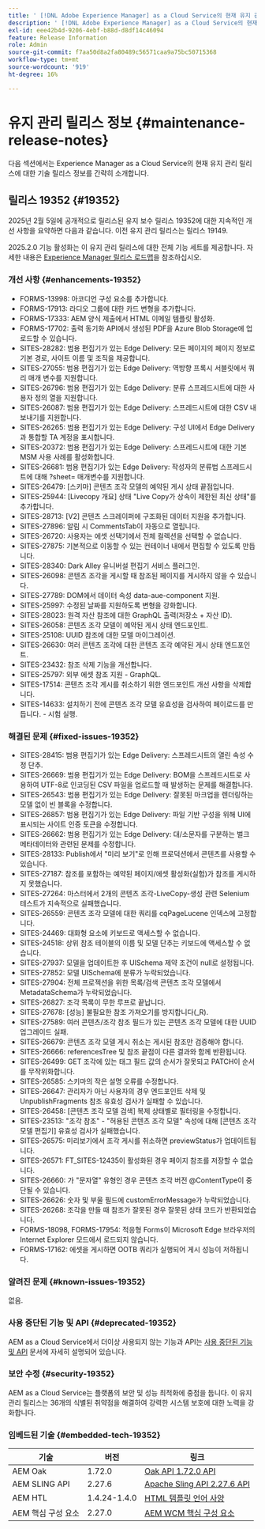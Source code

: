 ```yaml
---
title: ' [!DNL Adobe Experience Manager] as a Cloud Service의 현재 유지 관리 릴리스 정보입니다.'
description: ' [!DNL Adobe Experience Manager] as a Cloud Service의 현재 유지 관리 릴리스 정보입니다.'
exl-id: eee42b4d-9206-4ebf-b88d-d8df14c46094
feature: Release Information
role: Admin
source-git-commit: f7aa50d8a2fa80489c56571caa9a75bc50715368
workflow-type: tm+mt
source-wordcount: '919'
ht-degree: 16%

---
```



# 유지 관리 릴리스 정보 {#maintenance-release-notes}

다음 섹션에서는 Experience Manager as a Cloud Service의 현재 유지 관리 릴리스에 대한 기술 릴리스 정보를 간략히 소개합니다.

## 릴리스 19352 {#19352}

2025년 2월 5일에 공개적으로 릴리스된 유지 보수 릴리스 19352에 대한 지속적인 개선 사항을 요약하면 다음과 같습니다. 이전 유지 관리 릴리스는 릴리스 19149.

2025.2.0 기능 활성화는 이 유지 관리 릴리스에 대한 전체 기능 세트를 제공합니다. 자세한 내용은 [Experience Manager 릴리스 로드맵](https://experienceleague.adobe.com/ko/docs/experience-manager-release-information/aem-release-updates/update-releases-roadmap)을 참조하십시오.

### 개선 사항 {#enhancements-19352}

* FORMS-13998: 아코디언 구성 요소를 추가합니다.
* FORMS-17913: 라디오 그룹에 대한 카드 변형을 추가합니다.
* FORMS-17333: AEM 양식 제출에서 HTML 이메일 템플릿 활성화.
* FORMS-17702: 출력 동기화 API에서 생성된 PDF을 Azure Blob Storage에 업로드할 수 있습니다.
* SITES-28282: 범용 편집기가 있는 Edge Delivery: 모든 페이지의 페이지 정보로 기본 경로, 사이트 이름 및 조직을 제공합니다.
* SITES-27055: 범용 편집기가 있는 Edge Delivery: 역방향 프록시 서블릿에서 쿼리 매개 변수를 지원합니다.
* SITES-26796: 범용 편집기가 있는 Edge Delivery: 분류 스프레드시트에 대한 사용자 정의 열을 지원합니다.
* SITES-26087: 범용 편집기가 있는 Edge Delivery: 스프레드시트에 대한 CSV 내보내기를 지원합니다.
* SITES-26265: 범용 편집기가 있는 Edge Delivery: 구성 UI에서 Edge Delivery과 통합할 TA 계정을 표시합니다.
* SITES-20372: 범용 편집기가 있는 Edge Delivery: 스프레드시트에 대한 기본 MSM 사용 사례를 활성화합니다.
* SITES-26681: 범용 편집기가 있는 Edge Delivery: 작성자의 분류법 스프레드시트에 대해 ?sheet= 매개변수를 지원합니다.
* SITES-26479: [스키마] 콘텐츠 조각 모델의 예약된 게시 상태 끝점입니다.
* SITES-25944: [Livecopy 개요] 상태 &quot;Live Copy가 상속이 제한된 최신 상태&quot;를 추가합니다.
* SITES-28713: [V2] 콘텐츠 스크레이퍼에 구조화된 데이터 지원을 추가합니다.
* SITES-27896: 알림 시 CommentsTab이 자동으로 열립니다.
* SITES-26720: 사용자는 에셋 선택기에서 전체 컬렉션을 선택할 수 없습니다.
* SITES-27875: 기본적으로 이동할 수 있는 컨테이너 내에서 편집할 수 있도록 만듭니다.
* SITES-28340: Dark Alley 유니버설 편집기 서비스 플러그인.
* SITES-26098: 콘텐츠 조각을 게시할 때 참조된 페이지를 게시하지 않을 수 있습니다.
* SITES-27789: DOM에서 데이터 속성 data-aue-component 지원.
* SITES-25997: 수정된 날짜를 지원하도록 변형을 강화합니다.
* SITES-28023: 원격 자산 참조에 대한 GraphQL 출력(저장소 + 자산 ID).
* SITES-26058: 콘텐츠 조각 모델이 예약된 게시 상태 엔드포인트.
* SITES-25108: UUID 참조에 대한 모델 마이그레이션.
* SITES-26630: 여러 콘텐츠 조각에 대한 콘텐츠 조각 예약된 게시 상태 엔드포인트.
* SITES-23432: 참조 삭제 기능을 개선합니다.
* SITES-25797: 외부 에셋 참조 지원 - GraphQL.
* SITES-17514: 콘텐츠 조각 게시를 취소하기 위한 엔드포인트 개선 사항을 삭제합니다.
* SITES-14633: 설치하기 전에 콘텐츠 조각 모델 유효성을 검사하여 페이로드를 만듭니다. - 시험 실행.

### 해결된 문제 {#fixed-issues-19352}

* SITES-28415: 범용 편집기가 있는 Edge Delivery: 스프레드시트의 열린 속성 수정 단추.
* SITES-26669: 범용 편집기가 있는 Edge Delivery: BOM을 스프레드시트로 사용하여 UTF-8로 인코딩된 CSV 파일을 업로드할 때 발생하는 문제를 해결합니다.
* SITES-26543: 범용 편집기가 있는 Edge Delivery: 잘못된 마크업을 렌더링하는 모델 없이 빈 블록을 수정합니다.
* SITES-26857: 범용 편집기가 있는 Edge Delivery: 파일 기반 구성을 위해 UI에 표시되는 사이트 인증 토큰을 수정합니다.
* SITES-26662: 범용 편집기가 있는 Edge Delivery: 대/소문자를 구분하는 벌크 메타데이터와 관련된 문제를 수정합니다.
* SITES-28133: Publish에서 &quot;미리 보기&quot;로 인해 프로덕션에서 콘텐츠를 사용할 수 있습니다.
* SITES-27187: 참조를 포함하는 예약된 페이지/에셋 활성화(실험)가 참조를 게시하지 못했습니다.
* SITES-27264: 마스터에서 2개의 콘텐츠 조각-LiveCopy-생성 관련 Selenium 테스트가 지속적으로 실패했습니다.
* SITES-26559: 콘텐츠 조각 모델에 대한 쿼리를 cqPageLucene 인덱스에 고정합니다.
* SITES-24469: 대화형 요소에 키보드로 액세스할 수 없습니다.
* SITES-24518: 상위 참조 테이블의 이름 및 모델 단추는 키보드에 액세스할 수 없습니다.
* SITES-27937: 모델을 업데이트한 후 UISchema 제약 조건이 null로 설정됩니다.
* SITES-27852: 모델 UISchema에 분류가 누락되었습니다.
* SITES-27904: 전체 프로젝션을 위한 목록/검색 콘텐츠 조각 모델에서 MetadataSchema가 누락되었습니다.
* SITES-26827: 조각 목록이 무한 루프로 끝납니다.
* SITES-27678: [성능] 불필요한 참조 가져오기를 방지합니다(_R).
* SITES-27589: 여러 콘텐츠/조각 참조 필드가 있는 콘텐츠 조각 모델에 대한 UUID 업그레이드 실패.
* SITES-26679: 콘텐츠 조각 모델 게시 취소는 게시된 참조만 검증해야 합니다.
* SITES-26666: referencesTree 및 참조 끝점이 다른 결과와 함께 반환됩니다.
* SITES-26499: GET 조각에 있는 태그 필드 값의 순서가 잘못되고 PATCH이 순서를 무작위화합니다.
* SITES-26585: 스키마의 작은 설명 오류를 수정합니다.
* SITES-26647: 관리자가 아닌 사용자의 경우 엔드포인트 삭제 및 UnpublishFragments 참조 유효성 검사가 실패할 수 있습니다.
* SITES-26458: [콘텐츠 조각 모델 검색] 복제 상태별로 필터링을 수정합니다.
* SITES-23513: &quot;조각 참조&quot; - &quot;허용된 콘텐츠 조각 모델&quot; 속성에 대해 [콘텐츠 조각 모델 편집기] 유효성 검사가 실패했습니다.
* SITES-26575: 미리보기에서 조각 게시를 취소하면 previewStatus가 업데이트됩니다.
* SITES-26571: FT_SITES-12435이 활성화된 경우 페이지 참조를 저장할 수 없습니다.
* SITES-26660: 가 &quot;문자열&quot; 유형인 경우 콘텐츠 조각 버전 @ContentType이 중단될 수 있습니다.
* SITES-26626: 숫자 및 부울 필드에 customErrorMessage가 누락되었습니다.
* SITES-26268: 조각을 만들 때 참조가 잘못된 경우 잘못된 상태 코드가 반환되었습니다.
* FORMS-18098, FORMS-17954: 적응형 Forms이 Microsoft Edge 브라우저의 Internet Explorer 모드에서 로드되지 않습니다.
* FORMS-17162: 에셋을 게시하면 OOTB 쿼리가 실행되어 게시 성능이 저하됩니다.

### 알려진 문제 {#known-issues-19352}

없음.

### 사용 중단된 기능 및 API {#deprecated-19352}

AEM as a Cloud Service에서 더이상 사용되지 않는 기능과 API는 [사용 중단된 기능 및 API](/help/release-notes/deprecated-removed-features.md) 문서에 자세히 설명되어 있습니다.

### 보안 수정 {#security-19352}

AEM as a Cloud Service는 플랫폼의 보안 및 성능 최적화에 중점을 둡니다. 이 유지 관리 릴리스는 36개의 식별된 취약점을 해결하여 강력한 시스템 보호에 대한 노력을 강화합니다.

### 임베드된 기술 {#embedded-tech-19352}

| 기술 | 버전 | 링크 |
|---|---|---|
| AEM Oak | 1.72.0 | [Oak API 1.72.0 API](https://www.javadoc.io/doc/org.apache.jackrabbit/oak-api/1.72.0/index.html) |
| AEM SLING API | 2.27.6 | [Apache Sling API 2.27.6 API](https://www.javadoc.io/doc/org.apache.sling/org.apache.sling.api/latest/index.html) |
| AEM HTL | 1.4.24-1.4.0 | [HTML 템플릿 언어 사양](https://github.com/adobe/htl-spec) |
| AEM 핵심 구성 요소 | 2.27.0 | [AEM WCM 핵심 구성 요소](https://github.com/adobe/aem-core-wcm-components) |
